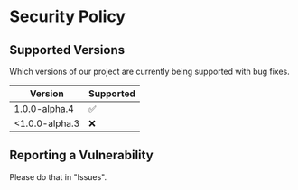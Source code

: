 # Security Policy

## Supported Versions

Which versions of our project are currently being supported with bug fixes.

|     Version     |     Supported      |
| --------------- | ------------------ |
| 1.0.0-alpha.4   | :white_check_mark: |
| <1.0.0-alpha.3  | :x:                |

## Reporting a Vulnerability

Please do that in "Issues".
